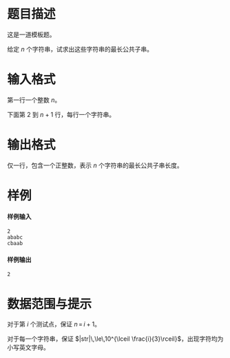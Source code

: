 
# 题目描述

这是一道模板题。

给定 $n$ 个字符串，试求出这些字符串的最长公共子串。

# 输入格式

第一行一个整数 $n$。

下面第 $2$ 到 $n+1$ 行，每行一个字符串。

# 输出格式

仅一行，包含一个正整数，表示 $n$ 个字符串的最长公共子串长度。

# 样例

#### 样例输入
```plain
2
ababc
cbaab
```

#### 样例输出
```plain
2
```

# 数据范围与提示

对于第 $i$ 个测试点，保证 $n\,=\,i+1$。

对于每一个字符串，保证 $|str|\,\le\,10^{\lceil \frac{i}{3}\rceil}$，出现字符均为小写英文字母。

